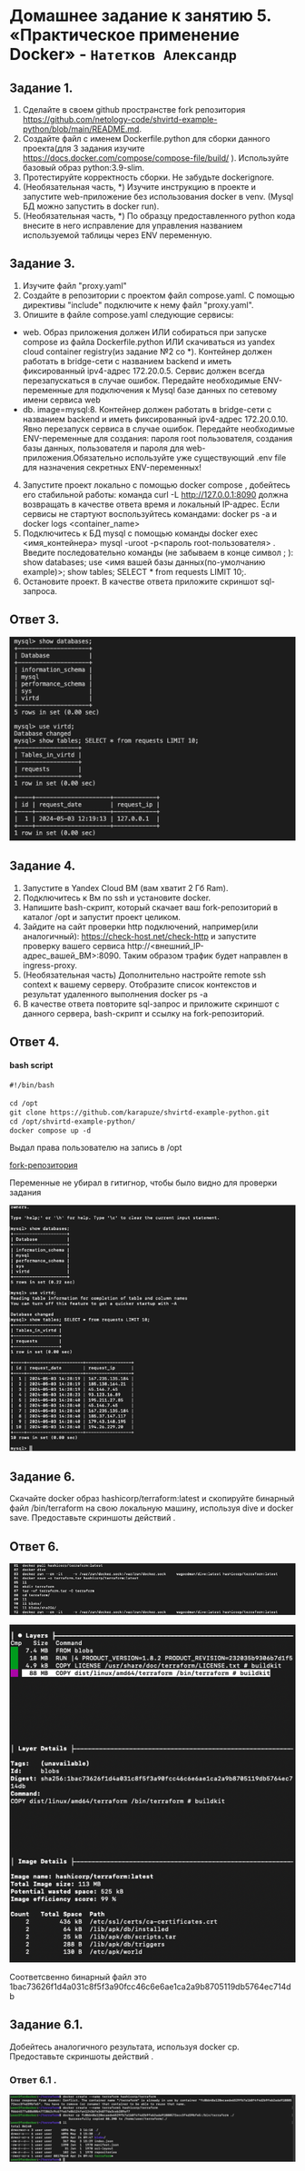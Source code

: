 # Домашнее задание к занятию 5. «Практическое применение Docker» - `Натетков Александр`



## Задание 1. 

1. Сделайте в своем github пространстве fork репозитория https://github.com/netology-code/shvirtd-example-python/blob/main/README.md.
2. Создайте файл с именем Dockerfile.python для сборки данного проекта(для 3 задания изучите https://docs.docker.com/compose/compose-file/build/ ). Используйте базовый образ python:3.9-slim.
3. Протестируйте корректность сборки. Не забудьте dockerignore.
4. (Необязательная часть, *) Изучите инструкцию в проекте и запустите web-приложение без использования docker в venv. (Mysql БД можно запустить в docker run).
5. (Необязательная часть, *) По образцу предоставленного python кода внесите в него исправление для управления названием используемой таблицы через ENV переменную.



## Задание 3.

1. Изучите файл "proxy.yaml"
2. Создайте в репозитории с проектом файл compose.yaml. С помощью директивы "include" подключите к нему файл "proxy.yaml".
3. Опишите в файле compose.yaml следующие сервисы:
 - web. Образ приложения должен ИЛИ собираться при запуске compose из файла Dockerfile.python ИЛИ скачиваться из yandex cloud container registry(из задание №2 со *). Контейнер должен работать в bridge-сети с названием backend и иметь фиксированный ipv4-адрес 172.20.0.5. Сервис должен всегда перезапускаться в случае ошибок. Передайте необходимые ENV-переменные для подключения к Mysql базе данных по сетевому имени сервиса web
 - db. image=mysql:8. Контейнер должен работать в bridge-сети с названием backend и иметь фиксированный ipv4-адрес 172.20.0.10. Явно перезапуск сервиса в случае ошибок. Передайте необходимые ENV-переменные для создания: пароля root пользователя, создания базы данных, пользователя и пароля для web-приложения.Обязательно используйте уже существующий .env file для назначения секретных ENV-переменных!
4. Запустите проект локально с помощью docker compose , добейтесь его стабильной работы: команда curl -L http://127.0.0.1:8090 должна возвращать в качестве ответа время и локальный IP-адрес. Если сервисы не стартуют воспользуйтесь командами: docker ps -a  и docker logs <container_name>
5. Подключитесь к БД mysql с помощью команды docker exec <имя_контейнера> mysql -uroot -p<пароль root-пользователя> . Введите последовательно команды (не забываем в конце символ ; ): show databases; use <имя вашей базы данных(по-умолчанию example)>; show tables; SELECT * from requests LIMIT 10;.
6. Остановите проект. В качестве ответа приложите скриншот sql-запроса.

## Ответ 3. 

![Alt text](https://github.com/karapuze/gitlab-hw/blob/main/img/Снимок%20экрана%202024-05-03%20в%2015.28.09.png)




## Задание 4.

1. Запустите в Yandex Cloud ВМ (вам хватит 2 Гб Ram).
2. Подключитесь к Вм по ssh и установите docker.
3. Напишите bash-скрипт, который скачает ваш fork-репозиторий в каталог /opt и запустит проект целиком.
4. Зайдите на сайт проверки http подключений, например(или аналогичный): https://check-host.net/check-http и запустите проверку вашего сервиса http://<внешний_IP-адрес_вашей_ВМ>:8090. Таким образом трафик будет направлен в ingress-proxy.
5. (Необязательная часть) Дополнительно настройте remote ssh context к вашему серверу. Отобразите список контекстов и результат удаленного выполнения docker ps -a
6. В качестве ответа повторите sql-запрос и приложите скриншот с данного сервера, bash-скрипт и ссылку на fork-репозиторий.


## Ответ 4.

#### bash script
```
#!/bin/bash

cd /opt
git clone https://github.com/karapuze/shvirtd-example-python.git
cd /opt/shvirtd-example-python/
docker compose up -d
```
Выдал права пользователю на запись в /opt


[fork-репозитория](https://github.com/karapuze/shvirtd-example-python)

Переменные не убирал в гитигнор, чтобы было видно для проверки задания


![Alt text](https://github.com/karapuze/gitlab-hw/blob/main/img/Снимок%20экрана%202024-05-03%20в%2017.31.04.png)



## Задание 6.

Скачайте docker образ hashicorp/terraform:latest и скопируйте бинарный файл /bin/terraform на свою локальную машину, используя dive и docker save. Предоставьте скриншоты действий .

## Ответ 6.

 ![Alt text](https://github.com/karapuze/gitlab-hw/blob/main/img/Снимок%20экрана%202024-05-03%20в%2019.01.53.png)

 ![Alt text](https://github.com/karapuze/gitlab-hw/blob/main/img/Снимок%20экрана%202024-05-03%20в%2019.02.28.png)

 Соответсвенно бинарный файл это 1bac73626f1d4a031c8f5f3a90fcc46c6e6ae1ca2a9b8705119db5764ec714db

## Задание 6.1. 

Добейтесь аналогичного результата, используя docker cp.
Предоставьте скриншоты действий .

### Ответ 6.1 .
![Alt text](https://github.com/karapuze/gitlab-hw/blob/main/img/Снимок%20экрана%202024-05-03%20в%2019.20.16.png)

